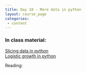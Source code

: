 ```yaml
---
title: Day 18 - More data in python
layout: course_page
categories:
 - content
---
```


### In class material: 
[Slicing data in python](http://www.datacarpentry.org/python-ecology-lesson/02-index-slice-subset/)  
[Logistic growth in python](../2018-03-29-day18-logisticgrowth.ipynb)

Reading:

